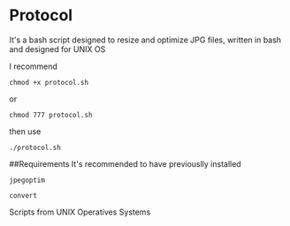 # Protocol
It's a bash script designed to resize and optimize JPG files, written in bash and designed for UNIX OS

I recommend 
```
chmod +x protocol.sh
```
or
```
chmod 777 protocol.sh
```
then use

```
./protocol.sh
```

##Requirements
It's recommended to have previouslly installed 

```
jpegoptim
```
```
convert
```
Scripts from UNIX Operatives Systems
